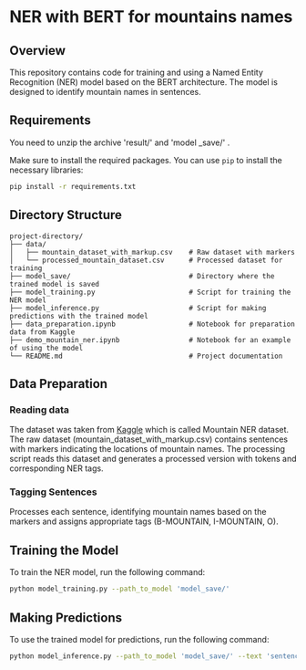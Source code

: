 # NER with BERT for mountains names

## Overview

This repository contains code for training and using a Named Entity Recognition (NER) model based on the BERT architecture. The model is designed to identify mountain names in sentences.

## Requirements

You need to unzip the archive 'result/' and 'model _save/' .

Make sure to install the required packages. You can use `pip` to install the necessary libraries:

```bash
pip install -r requirements.txt
```

## Directory Structure

```
project-directory/
├── data/
│   ├── mountain_dataset_with_markup.csv    # Raw dataset with markers
│   └── processed_mountain_dataset.csv      # Processed dataset for training
├── model_save/                             # Directory where the trained model is saved
├── model_training.py                       # Script for training the NER model
├── model_inference.py                      # Script for making predictions with the trained model
├── data_preparation.ipynb                  # Notebook for preparation data from Kaggle
├── demo_mountain_ner.ipynb                 # Notebook for an example of using the model
└── README.md                               # Project documentation
```

## Data Preparation
### Reading data
The dataset was taken from [Kaggle](https://www.kaggle.com/datasets/geraygench/mountain-ner-dataset) which is called Mountain NER dataset. The raw dataset (mountain_dataset_with_markup.csv) contains sentences with markers indicating the locations of mountain names. The processing script reads this dataset and generates a processed version with tokens and corresponding NER tags.

### Tagging Sentences
Processes each sentence, identifying mountain names based on the markers and assigns appropriate tags (B-MOUNTAIN, I-MOUNTAIN, O).

## Training the Model

To train the NER model, run the following command:
```bash
python model_training.py --path_to_model 'model_save/'
```

## Making Predictions

To use the trained model for predictions, run the following command:
```bash
python model_inference.py --path_to_model 'model_save/' --text 'sentence'
```



